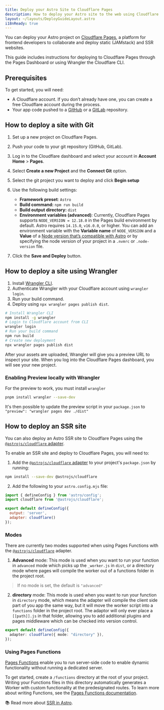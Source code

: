 ```yaml
---
title: Deploy your Astro Site to Cloudflare Pages
description: How to deploy your Astro site to the web using Cloudflare Pages.
layout: ~/layouts/DeployGuideLayout.astro
i18nReady: true
---
```


You can deploy your Astro project on [Cloudflare Pages](https://pages.cloudflare.com/), a platform for frontend developers to collaborate and deploy static (JAMstack) and SSR websites.

This guide includes instructions for deploying to Cloudflare Pages through the Pages Dashboard or using Wrangler the Cloudflare CLI.

## Prerequisites

To get started, you will need:

- A Cloudflare account. If you don’t already have one, you can create a free Cloudflare account during the process.
- Your app code pushed to a [GitHub](https://github.com/) or a [GitLab](https://about.gitlab.com/) repository.

## How to deploy a site with Git

1. Set up a new project on Cloudflare Pages.
2. Push your code to your git repository (GitHub, GitLab).
3. Log in to the Cloudflare dashboard and select your account in **Account Home** > **Pages**.
4. Select **Create a new Project** and the **Connect Git** option.
5. Select the git project you want to deploy and click **Begin setup**
6. Use the following build settings:

    - **Framework preset**: `Astro`
    - **Build command:** `npm run build`
    - **Build output directory:** `dist`
    - **Environment variables (advanced)**: Currently, Cloudflare Pages supports `NODE_VERSION = 12.18.0` in the Pages build environment by default. Astro requires `14.15.0`, `v16.0.0`, or higher. You can add an environment variable with the **Variable name** of `NODE_VERSION` and a **Value** of a [Node version that’s compatible with Astro](/en/install/auto/#prerequisites) or by specifying the node version of your project in a `.nvmrc` or `.node-version` file.

7. Click the **Save and Deploy** button.

## How to deploy a site using Wrangler

1. Install [Wrangler CLI](https://developers.cloudflare.com/workers/wrangler/get-started/).
2. Authenticate Wrangler with your Cloudflare account using `wrangler login`.
3. Run your build command.
4. Deploy using `npx wrangler pages publish dist`.

```bash
# Install Wrangler CLI
npm install -g wrangler
# Login to Cloudflare account from CLI
wrangler login
# Run your build command
npm run build
# Create new deployment
npx wrangler pages publish dist
```

After your assets are uploaded, Wrangler will give you a preview URL to inspect your site. When you log into the Cloudflare Pages dashboard, you will see your new project.

### Enabling Preview locally with Wrangler

For the preview to work, you must install `wrangler`

```bash
pnpm install wrangler --save-dev
```

It's then possible to update the preview script in your `package.json` to `"preview": "wrangler pages dev ./dist"`

## How to deploy an SSR site

You can also deploy an Astro SSR site to Cloudflare Pages using the [`@astrojs/cloudflare` adapter](https://github.com/withastro/astro/tree/main/packages/integrations/cloudflare#readme).

To enable an SSR site and deploy to Cloudflare Pages, you will need to:

1. Add the [`@astrojs/cloudflare` adapter](https://github.com/withastro/astro/tree/main/packages/integrations/cloudflare#readme) to your project's `package.json` by running:

```bash
npm install --save-dev @astrojs/cloudflare
```

2. Add the following to your `astro.config.mjs` file:

```js title="astro.config.mjs" ins={2, 5-6}
import { defineConfig } from 'astro/config';
import cloudflare from '@astrojs/cloudflare';

export default defineConfig({
  output: 'server',
  adapter: cloudflare()
});
```

### Modes

There are currently two modes supported when using Pages Functions with the [`@astrojs/cloudflare`](https://github.com/withastro/astro/tree/main/packages/integrations/cloudflare#readme) adapter. 

1. **Advanced** mode: This mode is used when you want to run your function in `advanced` mode which picks up the `_worker.js` in `dist`, or a directory mode where pages will compile the worker out of a functions folder in the project root.  

> If no mode is set, the default  is `"advanced"`

2. **directory** mode: This mode is used when you want to run your function in `directory` mode, which means the adapter will compile the client side part of you app the same way, but it will move the worker script into a `functions` folder in the project root. The adaptor will only ever place a `[[path]].js` in that folder, allowing you to add additional plugins and pages middleware which can be checked into version control.

```ts title="astro.config.mjs" "directory"
export default defineConfig({
  adapter: cloudflare({ mode: "directory" }),
});
```
### Using Pages Functions

[Pages Functions](https://developers.cloudflare.com/pages/platform/functions/) enable you to run server-side code to enable dynamic functionality without running a dedicated server.

To get started, create a `/functions` directory at the root of your project. Writing your Functions files in this directory automatically generates a Worker with custom functionality at the predesignated routes. To learn more about writing Functions, see the [Pages Functions documentation](https://developers.cloudflare.com/pages/platform/functions/).



📚 Read more about [SSR in Astro](/en/guides/server-side-rendering/).
